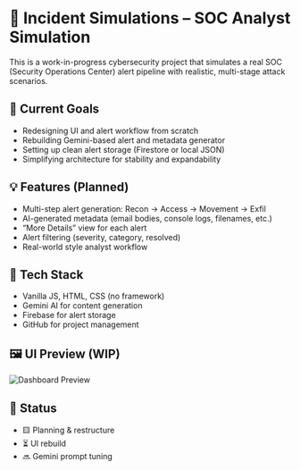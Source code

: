 # 🔐 Incident Simulations – SOC Analyst Simulation

This is a work-in-progress cybersecurity project that simulates a real SOC (Security Operations Center) alert pipeline with realistic, multi-stage attack scenarios.

## 🚧 Current Goals

- Redesigning UI and alert workflow from scratch
- Rebuilding Gemini-based alert and metadata generator
- Setting up clean alert storage (Firestore or local JSON)
- Simplifying architecture for stability and expandability

## 💡 Features (Planned)

- Multi-step alert generation: Recon → Access → Movement → Exfil
- AI-generated metadata (email bodies, console logs, filenames, etc.)
- “More Details” view for each alert
- Alert filtering (severity, category, resolved)
- Real-world style analyst workflow

## 🧠 Tech Stack

- Vanilla JS, HTML, CSS (no framework)
- Gemini AI for content generation
- Firebase for alert storage
- GitHub for project management

## 🖼️ UI Preview (WIP)

![Dashboard Preview](./screenshots/dashboard-preview.png)

## 🔄 Status

- 🟨 Planning & restructure
- ⏳ UI rebuild
- 🔜 Gemini prompt tuning

